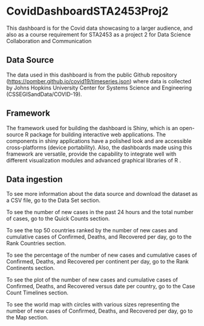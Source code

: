 # CovidDashboardSTA2453Proj2
This dashboard is for the Covid data showcasing to a larger audience, and also as a course requirement for STA2453 as a project 2 for Data Science Collaboration and Communication
## Data Source
The data used in this dashboard is from the public Github repository (https://pomber.github.io/covid19/timeseries.json) where data is collected by Johns Hopkins University Center for Systems Science and Engineering (CSSEGISandData/COVID-19).
## Framework
The framework used for building the dashboard is Shiny, which is an open-source R package for building interactive web applications. The components in shiny applications have a polished look and are accessible cross-platforms (device portability). Also, the dashboards made using this framework are versatile, provide the capability to integrate well with different visualization modules and advanced graphical libraries of R .
## Data ingestion
To see more information about the data source and download the dataset as a CSV file, go to the Data Set section.

To see the number of new cases in the past 24 hours and the total number of cases, go to the Quick Counts section.

To see the top 50 countries ranked by the number of new cases and cumulative cases of Confirmed, Deaths, and Recovered per day, go to the Rank Countries section.

To see the percentage of the number of new cases and cumulative cases of Confirmed, Deaths, and Recovered per continent per day, go to the Rank Continents section.

To see the plot of the number of new cases and cumulative cases of Confirmed, Deaths, and Recovered versus date per country, go to the Case Count Timelines section.

To see the world map with circles with various sizes representing the number of new cases of Confirmed, Deaths, and Recovered per day, go to the Map section.
